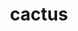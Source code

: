 ---
layout: smileys&emotion
title: cactus
emoji: cactus
permalink: 🌵.html
image: assets/img/3moji/cactus.png
---